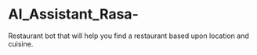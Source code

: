 # AI_Assistant_Rasa-
Restaurant bot that will help you find a restaurant based upon location and cuisine. 
